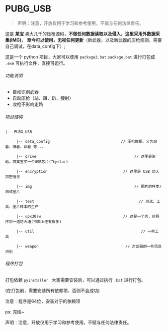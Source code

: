 # PUBG_USB

> 声明：注意，开放仅用于学习和参考使用，不赋与任何法律责任。

这是 **某宝** 卖大几千的压枪源码，**不做任何数据读取以及侵入，这里采用外数据采集(IMG)**，
**至今可以使用，无视任何更新**（新武器，以及新武器的压枪规则，需要自己调试，在data_config下）;



这是一个 python 项目，大家可以使用 `package2.bat` `package.bat` 进行打包成 `.exe` 可执行文件，直接可运行。



###### 功能说明

- 自动识别武器
- 自动压枪（站、蹲、趴、腰射）
- 收枪不影响走路

###### 项目结构

    |-- PUBG_USB
    
    ​     |-- data_config                                // 压枪数据、分为站着、蹲着、趴着 等...
    
    ​     |-- drive                                            // 这里是驱动，取某宝买一个USB芯片(飞yilai)
    
    ​     |-- encryption                                  // 这里是 USB 烧入加密信息
    
    ​     |-- img                                              // 图片的样本/测试图片
    
    ​     |-- test                                               // 测试、工具、图片样本的生产
    
    ​     |-- upx307w                                     // 这是一个壳，给程序加一道防火墙(市面上还有很多)
    
    ​     |-- util                                                // 一些工具
    
    ​     |-- weapon                                       // 对武器的一些信息识别



###### 程序打包

打包依赖 `pyinstaller `  大家需要安装后，可以通过执行 `.bat` 进行打包。

(在打包前，需要安装所有依赖项，否则不会成功)

注意：程序是64位，安装对于的依赖项



ps: 完结~

声明：注意，开放仅用于学习和参考使用，不赋与任何法律责任。







